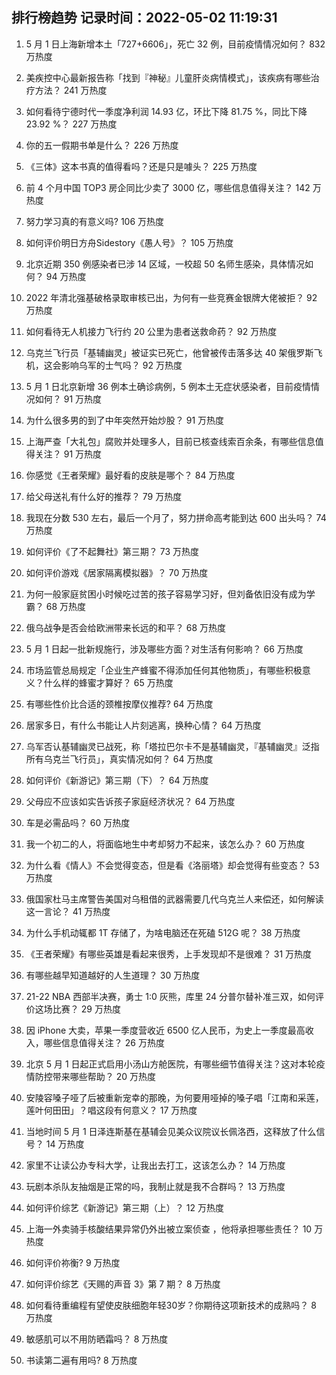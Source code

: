 
## 排行榜趋势 记录时间：2022-05-02 11:19:31
  
  1. 5 月 1 日上海新增本土「727+6606」，死亡 32 例，目前疫情情况如何？ 832 万热度
    
  2. 美疾控中心最新报告称「找到『神秘』儿童肝炎病情模式」，该疾病有哪些治疗方法？ 241 万热度
    
  3. 如何看待宁德时代一季度净利润 14.93 亿，环比下降 81.75 %，同比下降 23.92 %？ 227 万热度
    
  4. 你的五一假期书单是什么？ 226 万热度
    
  5. 《三体》这本书真的值得看吗？还是只是噱头？ 225 万热度
    
  6. 前 4 个月中国 TOP3 房企同比少卖了 3000 亿，哪些信息值得关注？ 142 万热度
    
  7. 努力学习真的有意义吗? 106 万热度
    
  8. 如何评价明日方舟Sidestory《愚人号》？ 105 万热度
    
  9. 北京近期 350 例感染者已涉 14 区域，一校超 50 名师生感染，具体情况如何？ 94 万热度
    
  10. 2022 年清北强基破格录取审核已出，为何有一些竞赛金银牌大佬被拒？ 92 万热度
    
  11. 如何看待无人机接力飞行约 20 公里为患者送救命药？ 92 万热度
    
  12. 乌克兰飞行员「基辅幽灵」被证实已死亡，他曾被传击落多达 40 架俄罗斯飞机，这会影响乌军的士气吗？ 92 万热度
    
  13. 5 月 1 日北京新增 36 例本土确诊病例，5 例本土无症状感染者，目前疫情情况如何？ 91 万热度
    
  14. 为什么很多男的到了中年突然开始炒股？ 91 万热度
    
  15. 上海严查「大礼包」腐败并处理多人，目前已核查线索百余条，有哪些信息值得关注？ 91 万热度
    
  16. 你感觉《王者荣耀》最好看的皮肤是哪个？ 84 万热度
    
  17. 给父母送礼有什么好的推荐？ 79 万热度
    
  18. 我现在分数 530 左右，最后一个月了，努力拼命高考能到达 600 出头吗？ 74 万热度
    
  19. 如何评价《了不起舞社》第三期？ 73 万热度
    
  20. 如何评价游戏《居家隔离模拟器》？ 70 万热度
    
  21. 为何一般家庭贫困小时候吃过苦的孩子容易学习好，但刘备依旧没有成为学霸？ 68 万热度
    
  22. 俄乌战争是否会给欧洲带来长远的和平？ 68 万热度
    
  23. 5 月 1 日起一批新规施行，涉及哪些方面？对生活有何影响？ 66 万热度
    
  24. 市场监管总局规定「企业生产蜂蜜不得添加任何其他物质」，有哪些积极意义？什么样的蜂蜜才算好？ 65 万热度
    
  25. 有哪些性价比合适的颈椎按摩仪推荐? 64 万热度
    
  26. 居家多日，有什么书能让人片刻逃离，换种心情？ 64 万热度
    
  27. 乌军否认基辅幽灵已战死，称「塔拉巴尔卡不是基辅幽灵，『基辅幽灵』泛指所有乌克兰飞行员」，真实情况如何？ 64 万热度
    
  28. 如何评价《新游记》第三期（下）？ 64 万热度
    
  29. 父母应不应该如实告诉孩子家庭经济状况？ 64 万热度
    
  30. 车是必需品吗？ 60 万热度
    
  31. 我一个初二的人，将面临地生中考却努力不起来，该怎么办？ 60 万热度
    
  32. 为什么看《情人》不会觉得变态，但是看《洛丽塔》却会觉得有些变态？ 53 万热度
    
  33. 俄国家杜马主席警告美国对乌租借的武器需要几代乌克兰人来偿还，如何解读这一言论？ 41 万热度
    
  34. 为什么手机动辄都 1T 存储了，为啥电脑还在死磕 512G 呢？ 38 万热度
    
  35. 《王者荣耀》有哪些英雄是看起来很秀，上手发现却不是很难？ 31 万热度
    
  36. 有哪些越早知道越好的人生道理？ 30 万热度
    
  37. 21-22 NBA 西部半决赛，勇士 1:0 灰熊，库里 24 分普尔替补准三双，如何评价这场比赛？ 29 万热度
    
  38. 因 iPhone 大卖，苹果一季度营收近 6500 亿人民币，为史上一季度最高收入，哪些信息值得关注？ 26 万热度
    
  39. 北京 5 月 1 日起正式启用小汤山方舱医院，有哪些细节值得关注？这对本轮疫情防控带来哪些帮助？ 20 万热度
    
  40. 安陵容嗓子哑了后被重新宠幸的那晚，为何要用哑掉的嗓子唱「江南和采莲，莲叶何田田」？唱这段有何意义？ 17 万热度
    
  41. 当地时间 5 月 1 日泽连斯基在基辅会见美众议院议长佩洛西，这释放了什么信号？ 14 万热度
    
  42. 家里不让读公办专科大学，让我出去打工，这该怎么办？ 14 万热度
    
  43. 玩剧本杀队友抽烟是正常的吗，我制止就是我不合群吗？ 13 万热度
    
  44. 如何评价综艺《新游记》第三期（上）？ 12 万热度
    
  45. 上海一外卖骑手核酸结果异常仍外出被立案侦查 ，他将承担哪些责任？ 10 万热度
    
  46. 如何评价祢衡? 9 万热度
    
  47. 如何评价综艺《天赐的声音 3》第 7 期？ 8 万热度
    
  48. 如何看待重编程有望使皮肤细胞年轻30岁？你期待这项新技术的成熟吗？ 8 万热度
    
  49. 敏感肌可以不用防晒霜吗？ 8 万热度
    
  50. 书读第二遍有用吗? 8 万热度
    